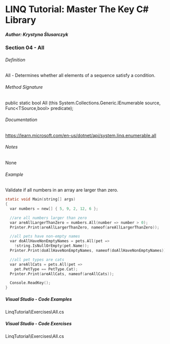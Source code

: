 # LINQ Tutorial: Master The Key C# Library

##### Author: Krystyna Ślusarczyk

### Section 04 - All

###### Definition
All - Determines whether all elements of a sequence satisfy a condition.

###### Method Signature
public static bool All<TSource> (this System.Collections.Generic.IEnumerable<TSource> source, Func<TSource,bool> predicate);

###### Documentation
https://learn.microsoft.com/en-us/dotnet/api/system.linq.enumerable.all

###### Notes
None

###### Example
Validate if all numbers in an array are larger than zero.

```c
static void Main(string[] args)
{
  var numbers = new[] { 5, 9, 2, 12, 6 };

  //are all numbers larger than zero
  var areAllLargerThanZero = numbers.All(number => number > 0);
  Printer.Print(areAllLargerThanZero, nameof(areAllLargerThanZero));

  //all pets have non-empty names
  var doAllHaveNonEmptyNames = pets.All(pet =>
    !string.IsNullOrEmpty(pet.Name));
  Printer.Print(doAllHaveNonEmptyNames, nameof(doAllHaveNonEmptyNames));

  //all pet types are cats
  var areAllCats = pets.All(pet =>
    pet.PetType == PetType.Cat);
  Printer.Print(areAllCats, nameof(areAllCats));

  Console.ReadKey();
}
```

##### Visual Studio - Code Examples

LinqTutorial\Exercises\All.cs

##### Visual Studio - Code Exercises

LinqTutorial\Exercises\All.cs
